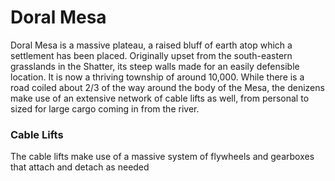 # Doral Mesa
  Doral Mesa is a massive plateau, a raised bluff of earth atop which a settlement has been placed. Originally upset from the south-eastern grasslands in the Shatter, its steep walls made for an easily defensible location. It is now a thriving township of around 10,000. While there is a road coiled about 2/3 of the way around the body of the Mesa, the denizens make use of an extensive network of cable lifts as well, from personal to sized for large cargo coming in from the river.

### Cable Lifts
  The cable lifts make use of a massive system of flywheels and gearboxes that attach and detach as needed